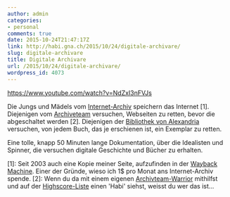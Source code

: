 ```yaml
---
author: admin
categories:
- personal
comments: true
date: 2015-10-24T21:47:17Z
link: http://habi.gna.ch/2015/10/24/digitale-archivare/
slug: digitale-archivare
title: Digitale Archivare
url: /2015/10/24/digitale-archivare/
wordpress_id: 4073
---
```


https://www.youtube.com/watch?v=NdZxI3nFVJs

Die Jungs und Mädels vom [Internet-Archiv](https://archive.org) speichern das Internet [1]. Diejenigen vom [Archiveteam](http://archiveteam.org/) versuchen, Webseiten zu retten, bevor die abgeschaltet werden [2]. Diejenigen der [Bibliothek von Alexandria](http://bibalex.org/) versuchen, von jedem Buch, das je erschienen ist, ein Exemplar zu retten.

Eine tolle, knapp 50 Minuten lange Dokumentation, über die Idealisten und Spinner, die versuchen digitale Geschichte und Bücher zu erhalten.

[1]: Seit 2003 auch eine Kopie meiner Seite, aufzufinden in der [Wayback Machine](https://web.archive.org/web/*/habi.gna.ch). Einer der Gründe, wieso ich 1$ pro Monat ans Internet-Archiv spende.
[2]: Wenn du da mit einem eigenen [Archivteam-Warrior](http://archiveteam.org/index.php?title=Warrior) mithilfst und auf der [Highscore-Liste](http://tracker.archiveteam.org) einen 'Habi' siehst, weisst du wer das ist...
